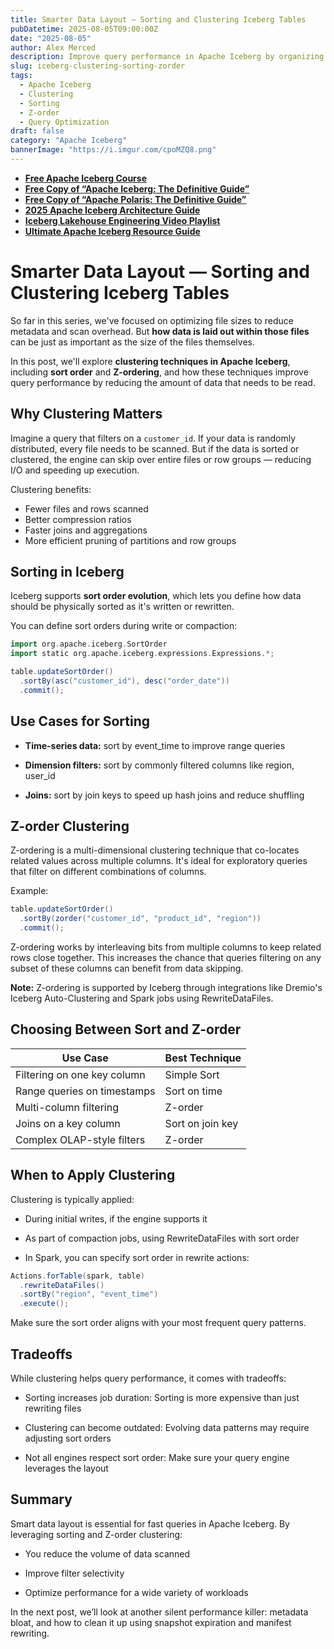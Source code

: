 ```yaml
---
title: Smarter Data Layout — Sorting and Clustering Iceberg Tables
pubDatetime: 2025-08-05T09:00:00Z
date: "2025-08-05"
author: Alex Merced
description: Improve query performance in Apache Iceberg by organizing your data layout with sorting and Z-order clustering. Learn how to reduce scan cost and improve filter effectiveness.
slug: iceberg-clustering-sorting-zorder
tags:
  - Apache Iceberg
  - Clustering
  - Sorting
  - Z-order
  - Query Optimization
draft: false
category: "Apache Iceberg"
bannerImage: "https://i.imgur.com/cpoMZQ8.png"
---
```


- **[Free Apache Iceberg Course](https://hello.dremio.com/webcast-an-apache-iceberg-lakehouse-crash-course-reg.html?utm_source=ev_external_blog&utm_medium=influencer&utm_campaign=optimization_blogs&utm_content=alexmerced&utm_term=external_blog)**  
- **[Free Copy of “Apache Iceberg: The Definitive Guide”](https://hello.dremio.com/wp-apache-iceberg-the-definitive-guide-reg.html?utm_source=ev_external_blog&utm_medium=influencer&utm_campaign=optimization_blogs&utm_content=alexmerced&utm_term=external_blog)**  
- **[Free Copy of “Apache Polaris: The Definitive Guide”](https://hello.dremio.com/wp-apache-polaris-guide-reg.html?utm_source=ev_external_blog&utm_medium=influencer&utm_campaign=optimization_blogs&utm_content=alexmerced&utm_term=external_blog)**  
- **[2025 Apache Iceberg Architecture Guide](https://medium.com/data-engineering-with-dremio/2025-guide-to-architecting-an-iceberg-lakehouse-9b19ed42c9de)**  
- **[Iceberg Lakehouse Engineering Video Playlist](https://youtube.com/playlist?list=PLsLAVBjQJO0p0Yq1fLkoHvt2lEJj5pcYe&si=WTSnqjXZv6Glkc3y)**  
- **[Ultimate Apache Iceberg Resource Guide](https://medium.com/data-engineering-with-dremio/ultimate-directory-of-apache-iceberg-resources-e3e02efac62e)** 

# Smarter Data Layout — Sorting and Clustering Iceberg Tables

So far in this series, we've focused on optimizing file sizes to reduce metadata and scan overhead. But **how data is laid out within those files** can be just as important as the size of the files themselves.

In this post, we'll explore **clustering techniques in Apache Iceberg**, including **sort order** and **Z-ordering**, and how these techniques improve query performance by reducing the amount of data that needs to be read.

## Why Clustering Matters

Imagine a query that filters on a `customer_id`. If your data is randomly distributed, every file needs to be scanned. But if the data is sorted or clustered, the engine can skip over entire files or row groups — reducing I/O and speeding up execution.

Clustering benefits:
- Fewer files and rows scanned
- Better compression ratios
- Faster joins and aggregations
- More efficient pruning of partitions and row groups

## Sorting in Iceberg

Iceberg supports **sort order evolution**, which lets you define how data should be physically sorted as it's written or rewritten.

You can define sort orders during write or compaction:

```scala
import org.apache.iceberg.SortOrder
import static org.apache.iceberg.expressions.Expressions.*;

table.updateSortOrder()
  .sortBy(asc("customer_id"), desc("order_date"))
  .commit();
```

## Use Cases for Sorting
- **Time-series data:** sort by event_time to improve range queries

- **Dimension filters:** sort by commonly filtered columns like region, user_id

- **Joins:** sort by join keys to speed up hash joins and reduce shuffling

## Z-order Clustering
Z-ordering is a multi-dimensional clustering technique that co-locates related values across multiple columns. It's ideal for exploratory queries that filter on different combinations of columns.

Example:
```scala
table.updateSortOrder()
  .sortBy(zorder("customer_id", "product_id", "region"))
  .commit();
```
Z-ordering works by interleaving bits from multiple columns to keep related rows close together. This increases the chance that queries filtering on any subset of these columns can benefit from data skipping.

**Note:** Z-ordering is supported by Iceberg through integrations like Dremio's Iceberg Auto-Clustering and Spark jobs using RewriteDataFiles.

## Choosing Between Sort and Z-order
| Use Case                     | Best Technique     |
|-----------------------------|--------------------|
| Filtering on one key column | Simple Sort        |
| Range queries on timestamps | Sort on time       |
| Multi-column filtering      | Z-order            |
| Joins on a key column       | Sort on join key   |
| Complex OLAP-style filters  | Z-order            |


## When to Apply Clustering
Clustering is typically applied:

- During initial writes, if the engine supports it

- As part of compaction jobs, using RewriteDataFiles with sort order

- In Spark, you can specify sort order in rewrite actions:

```scala
Actions.forTable(spark, table)
  .rewriteDataFiles()
  .sortBy("region", "event_time")
  .execute();
```
Make sure the sort order aligns with your most frequent query patterns.

## Tradeoffs
While clustering helps query performance, it comes with tradeoffs:

- Sorting increases job duration: Sorting is more expensive than just rewriting files

- Clustering can become outdated: Evolving data patterns may require adjusting sort orders

- Not all engines respect sort order: Make sure your query engine leverages the layout

## Summary
Smart data layout is essential for fast queries in Apache Iceberg. By leveraging sorting and Z-order clustering:

- You reduce the volume of data scanned

- Improve filter selectivity

- Optimize performance for a wide variety of workloads

In the next post, we’ll look at another silent performance killer: metadata bloat, and how to clean it up using snapshot expiration and manifest rewriting.